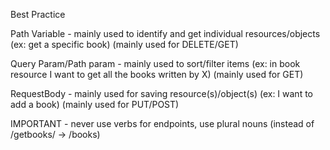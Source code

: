 Best Practice

Path Variable - mainly used to identify and get individual resources/objects
(ex: get a specific book)
(mainly used for DELETE/GET)


Query Param/Path param - mainly used to sort/filter items 
(ex: in book resource I want to get all the books written by X)
(mainly used for GET)


RequestBody - mainly used for saving resource(s)/object(s)
(ex: I want to add a book)
(mainly used for PUT/POST)



IMPORTANT - never use verbs for endpoints, use plural nouns (instead of /getbooks/ -> /books)


